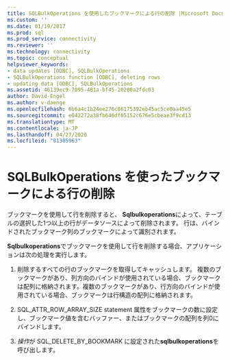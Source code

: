```yaml
---
title: SQLBulkOperations を使用したブックマークによる行の削除 |Microsoft Docs
ms.custom: ''
ms.date: 01/19/2017
ms.prod: sql
ms.prod_service: connectivity
ms.reviewer: ''
ms.technology: connectivity
ms.topic: conceptual
helpviewer_keywords:
- data updates [ODBC], SQLBulkOperations
- SQLBulkOperations function [ODBC], deleting rows
- updating data [ODBC], SQLBulkOperations
ms.assetid: 46139ec9-7095-481a-bf45-20200a2fdc03
author: David-Engel
ms.author: v-daenge
ms.openlocfilehash: 6b6a4c1b24ee276c86175392eb45ac5ce0aa45e5
ms.sourcegitcommit: e042272a38fb646df05152c676e5cbeae3f9cd13
ms.translationtype: MT
ms.contentlocale: ja-JP
ms.lasthandoff: 04/27/2020
ms.locfileid: "81305963"
---
```

# <a name="deleting-rows-by-bookmark-with-sqlbulkoperations"></a>SQLBulkOperations を使ったブックマークによる行の削除
ブックマークを使用して行を削除すると、 **Sqlbulkoperations**によって、テーブルの選択した1つ以上の行がデータソースによって削除されます。 行は、バインドされたブックマーク列のブックマークによって識別されます。  
  
 **Sqlbulkoperations**でブックマークを使用して行を削除する場合、アプリケーションは次の処理を実行します。  
  
1.  削除するすべての行のブックマークを取得してキャッシュします。 複数のブックマークがあり、列方向のバインドが使用されている場合、ブックマークは配列に格納されます。複数のブックマークがあり、行方向のバインドが使用されている場合、ブックマークは行構造の配列に格納されます。  
  
2.  SQL_ATTR_ROW_ARRAY_SIZE statement 属性をブックマークの数に設定し、ブックマーク値を含むバッファー、またはブックマークの配列を列0にバインドします。  
  
3.  *操作*が SQL_DELETE_BY_BOOKMARK に設定された**sqlbulkoperations**を呼び出します。
